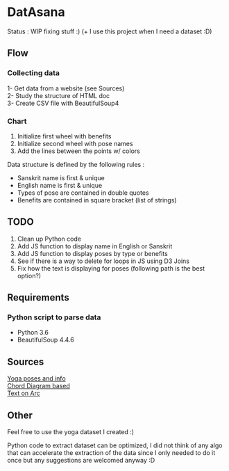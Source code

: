 # DatAsana  

Status : WIP fixing stuff :) (+ I use this project when I need a dataset :D)

## Flow  
### Collecting data  
1- Get data from a website (see Sources)  
2- Study the structure of HTML doc  
3- Create CSV file with BeautifulSoup4  

### Chart  
1. Initialize first wheel with benefits  
2. Initialize second wheel with pose names  
3. Add the lines between the points w/ colors  

Data structure is defined by the following rules :  
* Sanskrit name is first & unique  
* English name is first & unique  
* Types of pose are contained in double quotes  
* Benefits are contained in square bracket (list of strings)  

## TODO  
1. Clean up Python code  
2. Add JS function to display name in English or Sanskrit  
3. Add JS function to display poses by type or benefits  
4. See if there is a way to delete for loops in JS using D3 Joins
5. Fix how the text is displaying for poses (following path is the best option?)

## Requirements   
### Python script to parse data  
- Python 3.6
- BeautifulSoup 4.4.6  

## Sources 
[Yoga poses and info](https://www.yogajournal.com)  
[Chord Diagram based](http://bl.ocks.org/farazshuja/6225ffc34c23ade0de169c4d96252bbe)  
[Text on Arc](http://bl.ocks.org/nbremer/bf6d15082ea81ce69b55)

## Other  
Feel free to use the yoga dataset I created :)  

Python code to extract dataset can be optimized, I did not think of any algo that can accelerate the extraction of the data since I only needed to do it once but any suggestions are welcomed anyway :D  
